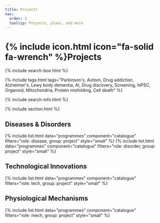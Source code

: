 ```yaml
---
title: Projects
nav:
  order: 2
  tooltip: Projects, plans, and more
---
```


# {% include icon.html icon="fa-solid fa-wrench" %}Projects

{% include search-box.html %}

{% include tags.html tags="Parkinson's, Autism, Drug addiction, Alzheimer's, Lewy body dementia, AI, Drug discovery, Screening, hiPSC, Organoid, Mitochondria, Protein misfolding, Cell death" %}

{% include search-info.html %}

{% include section.html %}

## Diseases & Disorders
{% include list.html data="programmes" component="catalogue" filters="role: disease, group: project" style="small" %}
{% include list.html data="programmes" component="catalogue" filters="role: disorder, group: project" style="small" %}

## Technological Innovations
{% include list.html data="programmes" component="catalogue" filters="role: tech, group: project" style="small" %}

## Physiological Mechanisms
{% include list.html data="programmes" component="catalogue" filters="role: mech, group: project" style="small" %}

